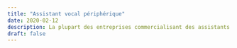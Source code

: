 ```yaml
---
title: "Assistant vocal périphérique"
date: 2020-02-12
description: La plupart des entreprises commercialisant des assistants vocaux exploitent et revendent les données personnelles de leurs utilisateurs. Cette initiative vise à créer des applications de reconnaissance vocale fonctionnant hors-ligne, sur du matériel limité en resources comme des Raspberry Pi.
draft: false
---
```

